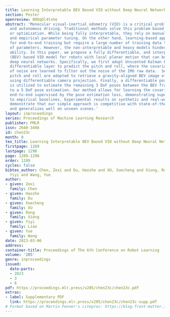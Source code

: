 ```yaml
---
title: Learning Interpretable BEV Based VIO without Deep Neural Networks
section: Poster
openreview: 00OqOl4txhe
abstract: 'Monocular visual-inertial odometry (VIO) is a critical problem in robotics
  and autonomous driving. Traditional methods solve this problem based on filtering
  or optimization. While being fully interpretable, they rely on manual interference
  and empirical parameter tuning. On the other hand, learning-based approaches allow
  for end-to-end training but require a large number of training data to learn millions
  of parameters. However, the non-interpretable and heavy models hinder the generalization
  ability. In this paper, we propose a fully differentiable, and interpretable, bird-eye-view
  (BEV) based VIO model for robots with local planar motion that can be trained without
  deep neural networks. Specifically, we first adopt Unscented Kalman Filter as a
  differentiable layer to predict the pitch and roll, where the covariance matrices
  of noise are learned to filter out the noise of the IMU raw data.  Second, the refined
  pitch and roll are adopted to retrieve a gravity-aligned BEV image of each frame
  using differentiable camera projection. Finally, a differentiable pose estimator
  is utilized to estimate the remaining 3 DoF poses between the BEV frames: leading
  to a 5 DoF pose estimation. Our method allows for learning the covariance matrices
  end-to-end supervised by the pose estimation loss, demonstrating superior performance
  to empirical baselines. Experimental results on synthetic and real-world datasets
  demonstrate that our simple approach is competitive with state-of-the-art methods
  and generalizes well on unseen scenes.'
layout: inproceedings
series: Proceedings of Machine Learning Research
publisher: PMLR
issn: 2640-3498
id: chen23c
month: 0
tex_title: Learning Interpretable BEV Based VIO without Deep Neural Networks
firstpage: 1289
lastpage: 1298
page: 1289-1298
order: 1289
cycles: false
bibtex_author: Chen, Zexi and Du, Haozhe and XU, Xuecheng and Xiong, Rong and Liao,
  Yiyi and Wang, Yue
author:
- given: Zexi
  family: Chen
- given: Haozhe
  family: Du
- given: Xuecheng
  family: XU
- given: Rong
  family: Xiong
- given: Yiyi
  family: Liao
- given: Yue
  family: Wang
date: 2023-03-06
address:
container-title: Proceedings of The 6th Conference on Robot Learning
volume: '205'
genre: inproceedings
issued:
  date-parts:
  - 2023
  - 3
  - 6
pdf: https://proceedings.mlr.press/v205/chen23c/chen23c.pdf
extras:
- label: Supplementary PDF
  link: https://proceedings.mlr.press/v205/chen23c/chen23c-supp.pdf
# Format based on Martin Fenner's citeproc: https://blog.front-matter.io/posts/citeproc-yaml-for-bibliographies/
---
```

